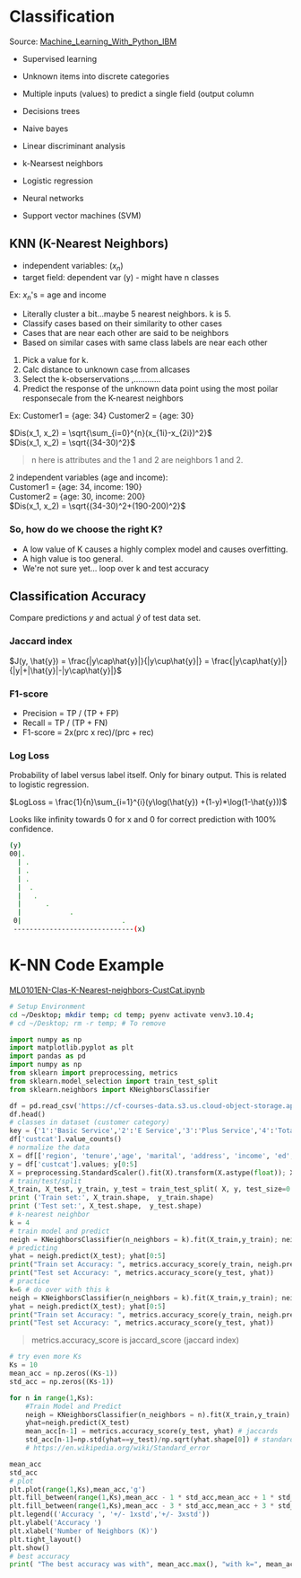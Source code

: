 # Classification
Source: [Machine_Learning_With_Python_IBM](https://www.coursera.org/learn/machine-learning-with-python)

* Supervised learning
* Unknown items into discrete categories
* Multiple inputs (values) to predict a single field (output column

* Decisions trees
* Naive bayes
* Linear discriminant analysis
* k-Nearsest neighbors
* Logistic regression
* Neural networks
* Support vector machines (SVM)


## KNN (K-Nearest Neighbors)
* independent variables: ($x_n$)
* target field: dependent var (y) - might have n classes

Ex:
$x_n$'s = age and income

* Literally cluster a bit...maybe 5 nearest neighbors. k is 5.
* Classify cases based on their similarity to other cases
* Cases that are near each other are said to be neighbors
* Based on similar cases with same class labels are near each other

1. Pick a value for k.
2. Calc distance to unknown case from allcases
3. Select the k-obserservations ,............
4. Predict the response of the unknown data point using the most poilar responsecale from the K-nearest neighbors

Ex:
Customer1 = {age: 34}
Customer2 = {age: 30}

$Dis(x_1, x_2) = \sqrt{\sum_{i=0}^{n}(x_{1i}-x_{2i})^2}$  
$Dis(x_1, x_2) = \sqrt{(34-30)^2}$
> n here is attributes and the 1 and 2 are neighbors 1 and 2.

2 independent variables (age and income):  
Customer1 = {age: 34, income: 190}  
Customer2 = {age: 30, income: 200}  
$Dis(x_1, x_2) = \sqrt{(34-30)^2+(190-200)^2}$


### So, how do we choose the right K? 
* A low value of K causes a highly complex model and causes overfitting.
* A high value is too general.
* We're not sure yet... loop over k and test accuracy

## Classification Accuracy
Compare predictions $y$ and actual $\hat{y}$ of test data set.

### Jaccard index
$J(y, \hat{y}) = \frac{|y\cap\hat{y}|}{|y\cup\hat{y}|} = \frac{|y\cap\hat{y}|}{|y|+|\hat{y}|-|y\cap\hat{y}|}$

### F1-score
* Precision = TP / (TP + FP)
* Recall =  TP / (TP + FN)
* F1-score = 2x(prc x rec)/(prc + rec)

### Log Loss
Probability of label versus label itself. Only for binary output. This is related to logistic regression.

$LogLoss = \frac{1}{n}\sum_{i=1}^{i}(y\log(\hat{y}) +(1-y)*\log(1-\hat{y}))$

Looks like infinity towards 0 for x and 0 for correct prediction with 100% confidence.
```bash
(y)
00|.
  | .
  | .
  | .
  |  .
  |   .
  |      .
  |            .
 0|                         .
 ------------------------------(x)
```


# K-NN Code Example
[ML0101EN-Clas-K-Nearest-neighbors-CustCat.ipynb](JupyterNotebooks/ML0101EN-Clas-K-Nearest-neighbors-CustCat.ipynb)

```bash
# Setup Environment
cd ~/Desktop; mkdir temp; cd temp; pyenv activate venv3.10.4;
# cd ~/Desktop; rm -r temp; # To remove
```
```python
import numpy as np
import matplotlib.pyplot as plt
import pandas as pd
import numpy as np
from sklearn import preprocessing, metrics
from sklearn.model_selection import train_test_split
from sklearn.neighbors import KNeighborsClassifier

df = pd.read_csv('https://cf-courses-data.s3.us.cloud-object-storage.appdomain.cloud/IBMDeveloperSkillsNetwork-ML0101EN-SkillsNetwork/labs/Module%203/data/teleCust1000t.csv')
df.head()
# classes in dataset (customer category)
key = {'1':'Basic Service','2':'E Service','3':'Plus Service','4':'Total Service'}
df['custcat'].value_counts()
# normalize the data
X = df[['region', 'tenure','age', 'marital', 'address', 'income', 'ed', 'employ','retire', 'gender', 'reside']] .values  #.astype(float)
y = df['custcat'].values; y[0:5]
X = preprocessing.StandardScaler().fit(X).transform(X.astype(float)); X[0:5]
# train/test/split
X_train, X_test, y_train, y_test = train_test_split( X, y, test_size=0.2, random_state=4)
print ('Train set:', X_train.shape,  y_train.shape)
print ('Test set:', X_test.shape,  y_test.shape)
# k-nearest neighbor
k = 4
# train model and predict  
neigh = KNeighborsClassifier(n_neighbors = k).fit(X_train,y_train); neigh
# predicting
yhat = neigh.predict(X_test); yhat[0:5]
print("Train set Accuracy: ", metrics.accuracy_score(y_train, neigh.predict(X_train)))
print("Test set Accuracy: ", metrics.accuracy_score(y_test, yhat))
# practice
k=6 # do over with this k
neigh = KNeighborsClassifier(n_neighbors = k).fit(X_train,y_train); neigh
yhat = neigh.predict(X_test); yhat[0:5]
print("Train set Accuracy: ", metrics.accuracy_score(y_train, neigh.predict(X_train)))
print("Test set Accuracy: ", metrics.accuracy_score(y_test, yhat))
```
> metrics.accuracy_score is jaccard_score (jaccard index)
```python
# try even more Ks
Ks = 10
mean_acc = np.zeros((Ks-1))
std_acc = np.zeros((Ks-1))

for n in range(1,Ks):
    #Train Model and Predict  
    neigh = KNeighborsClassifier(n_neighbors = n).fit(X_train,y_train)
    yhat=neigh.predict(X_test)
    mean_acc[n-1] = metrics.accuracy_score(y_test, yhat) # jaccards
    std_acc[n-1]=np.std(yhat==y_test)/np.sqrt(yhat.shape[0]) # standard error
    # https://en.wikipedia.org/wiki/Standard_error

mean_acc
std_acc
# plot
plt.plot(range(1,Ks),mean_acc,'g')
plt.fill_between(range(1,Ks),mean_acc - 1 * std_acc,mean_acc + 1 * std_acc, alpha=0.10)
plt.fill_between(range(1,Ks),mean_acc - 3 * std_acc,mean_acc + 3 * std_acc, alpha=0.10,color="green")
plt.legend(('Accuracy ', '+/- 1xstd','+/- 3xstd'))
plt.ylabel('Accuracy ')
plt.xlabel('Number of Neighbors (K)')
plt.tight_layout()
plt.show()
# best accuracy
print( "The best accuracy was with", mean_acc.max(), "with k=", mean_acc.argmax()+1) 
```

